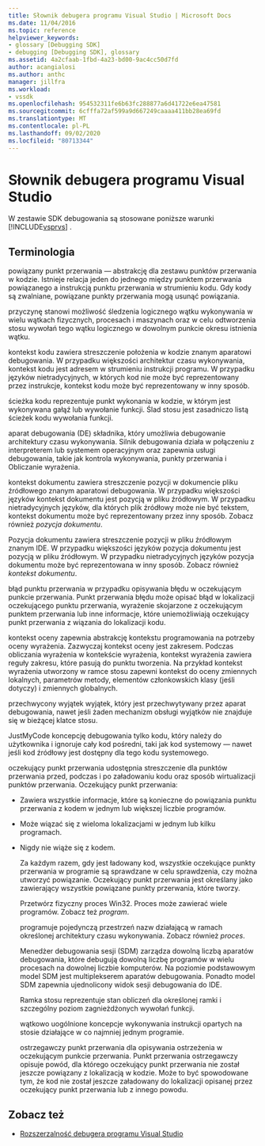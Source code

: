 ```yaml
---
title: Słownik debugera programu Visual Studio | Microsoft Docs
ms.date: 11/04/2016
ms.topic: reference
helpviewer_keywords:
- glossary [Debugging SDK]
- debugging [Debugging SDK], glossary
ms.assetid: 4a2cfaab-1fbd-4a23-bd00-9ac4cc50d7fd
author: acangialosi
ms.author: anthc
manager: jillfra
ms.workload:
- vssdk
ms.openlocfilehash: 954532311fe6b63fc288877a6d41722e6ea47581
ms.sourcegitcommit: 6cfffa72af599a9d667249caaaa411bb28ea69fd
ms.translationtype: MT
ms.contentlocale: pl-PL
ms.lasthandoff: 09/02/2020
ms.locfileid: "80713344"
---
```

# <a name="visual-studio-debugger-glossary"></a>Słownik debugera programu Visual Studio
W zestawie SDK debugowania są stosowane poniższe warunki [!INCLUDE[vsprvs](../../../code-quality/includes/vsprvs_md.md)] .

## <a name="terms"></a>Terminologia
 powiązany punkt przerwania — abstrakcję dla zestawu punktów przerwania w kodzie. Istnieje relacja jeden do jednego między punktem przerwania powiązanego a instrukcją punktu przerwania w strumieniu kodu. Gdy kody są zwalniane, powiązane punkty przerwania mogą usunąć powiązania.

 przyczynę stanowi możliwość śledzenia logicznego wątku wykonywania w wielu wątkach fizycznych, procesach i maszynach oraz w celu odtworzenia stosu wywołań tego wątku logicznego w dowolnym punkcie okresu istnienia wątku.

 kontekst kodu zawiera streszczenie położenia w kodzie znanym aparatowi debugowania. W przypadku większości architektur czasu wykonywania, kontekst kodu jest adresem w strumieniu instrukcji programu. W przypadku języków nietradycyjnych, w których kod nie może być reprezentowany przez instrukcje, kontekst kodu może być reprezentowany w inny sposób.

 ścieżka kodu reprezentuje punkt wykonania w kodzie, w którym jest wykonywana gałąź lub wywołanie funkcji. Ślad stosu jest zasadniczo listą ścieżek kodu wywołania funkcji.

 aparat debugowania (DE) składnika, który umożliwia debugowanie architektury czasu wykonywania. Silnik debugowania działa w połączeniu z interpreterem lub systemem operacyjnym oraz zapewnia usługi debugowania, takie jak kontrola wykonywania, punkty przerwania i Obliczanie wyrażenia.

 kontekst dokumentu zawiera streszczenie pozycji w dokumencie pliku źródłowego znanym aparatowi debugowania. W przypadku większości języków kontekst dokumentu jest pozycją w pliku źródłowym. W przypadku nietradycyjnych języków, dla których plik źródłowy może nie być tekstem, kontekst dokumentu może być reprezentowany przez inny sposób. Zobacz również *pozycja dokumentu*.

 Pozycja dokumentu zawiera streszczenie pozycji w pliku źródłowym znanym IDE. W przypadku większości języków pozycja dokumentu jest pozycją w pliku źródłowym. W przypadku nietradycyjnych języków pozycja dokumentu może być reprezentowana w inny sposób. Zobacz również *kontekst dokumentu*.

 błąd punktu przerwania w przypadku opisywania błędu w oczekującym punkcie przerwania. Punkt przerwania błędu może opisać błąd w lokalizacji oczekującego punktu przerwania, wyrażenie skojarzone z oczekującym punktem przerwania lub inne informacje, które uniemożliwiają oczekujący punkt przerwania z wiązania do lokalizacji kodu.

 kontekst oceny zapewnia abstrakcję kontekstu programowania na potrzeby oceny wyrażenia. Zazwyczaj kontekst oceny jest zakresem. Podczas obliczania wyrażenia w kontekście wyrażenia, kontekst wyrażenia zawiera reguły zakresu, które pasują do punktu tworzenia. Na przykład kontekst wyrażenia utworzony w ramce stosu zapewni kontekst do oceny zmiennych lokalnych, parametrów metody, elementów członkowskich klasy (jeśli dotyczy) i zmiennych globalnych.

 przechwycony wyjątek wyjątek, który jest przechwytywany przez aparat debugowania, nawet jeśli żaden mechanizm obsługi wyjątków nie znajduje się w bieżącej klatce stosu.

 JustMyCode koncepcję debugowania tylko kodu, który należy do użytkownika i ignoruje cały kod pośredni, taki jak kod systemowy — nawet jeśli kod źródłowy jest dostępny dla tego kodu systemowego.

 oczekujący punkt przerwania udostępnia streszczenie dla punktów przerwania przed, podczas i po załadowaniu kodu oraz sposób wirtualizacji punktów przerwania. Oczekujący punkt przerwania:

- Zawiera wszystkie informacje, które są konieczne do powiązania punktu przerwania z kodem w jednym lub większej liczbie programów.

- Może wiązać się z wieloma lokalizacjami w jednym lub kilku programach.

- Nigdy nie wiąże się z kodem.

  Za każdym razem, gdy jest ładowany kod, wszystkie oczekujące punkty przerwania w programie są sprawdzane w celu sprawdzenia, czy można utworzyć powiązanie. Oczekujący punkt przerwania jest określany jako zawierający wszystkie powiązane punkty przerwania, które tworzy.

  Przetwórz fizyczny proces Win32. Proces może zawierać wiele programów. Zobacz też *program*.

  programuje pojedynczą przestrzeń nazw działającą w ramach określonej architektury czasu wykonywania. Zobacz również *proces*.

  Menedżer debugowania sesji (SDM) zarządza dowolną liczbą aparatów debugowania, które debugują dowolną liczbę programów w wielu procesach na dowolnej liczbie komputerów. Na poziomie podstawowym model SDM jest multiplekserem aparatów debugowania. Ponadto model SDM zapewnia ujednolicony widok sesji debugowania do IDE.

  Ramka stosu reprezentuje stan obliczeń dla określonej ramki i szczególny poziom zagnieżdżonych wywołań funkcji.

  wątkowo uogólnione koncepcje wykonywania instrukcji opartych na stosie działające w co najmniej jednym programie.

  ostrzegawczy punkt przerwania dla opisywania ostrzeżenia w oczekującym punkcie przerwania. Punkt przerwania ostrzegawczy opisuje powód, dla którego oczekujący punkt przerwania nie został jeszcze powiązany z lokalizacją w kodzie. Może to być spowodowane tym, że kod nie został jeszcze załadowany do lokalizacji opisanej przez oczekujący punkt przerwania lub z innego powodu.

## <a name="see-also"></a>Zobacz też
- [Rozszerzalność debugera programu Visual Studio](../../../extensibility/debugger/visual-studio-debugger-extensibility.md)
